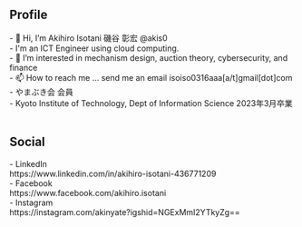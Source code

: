  <h2> Profile </h2>
- 👋 Hi, I’m Akihiro Isotani 磯谷 彰宏 @akis0<br>
- I'm an ICT Engineer using cloud computing. <br>
- 👀 I’m interested in mechanism design, auction theory, cybersecurity, and finance<br>
<!---- 🌱 I’m currently learning---> 
- 📫 How to reach me ... send me an email isoiso0316aaa[a/t]gmail[dot]com<br>
- やまぶき会 会員<br>
- Kyoto Institute of Technology, Dept of Information Science 2023年3月卒業<br>
  <br>
 <h2> Social </h2> 
- LinkedIn <br> https://www.linkedin.com/in/akihiro-isotani-436771209 <br>
- Facebook <br> https://www.facebook.com/akihiro.isotani <br>
- Instagram <br> https://instagram.com/akinyate?igshid=NGExMmI2YTkyZg== <br>

<!--
![Anurag's GitHub stats](https://github-readme-stats.vercel.app/api?username=akis0)
-->


<!---
my experience at University Classes
C: I wrote a simple pseudo－compiler. 
Java: I wrote a small GUI application that follows MVC model and  uses JDBC
Scilab: I wrote some code for Nearest Neighbor Classification and  Naive Bayes classifier
--->


<!---
akis0/akis0 is a ✨ special ✨ repository because its `README.md` (this file) appears on your GitHub profile.
You can click the Preview link to take a look at your changes.
--->
